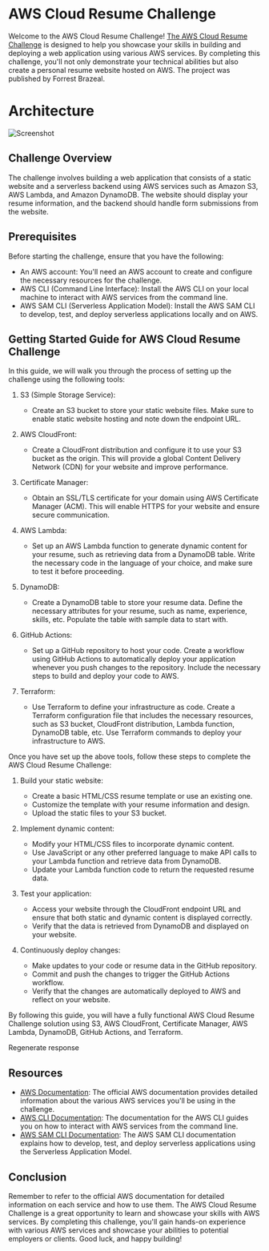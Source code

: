 AWS Cloud Resume Challenge
==========================

Welcome to the AWS Cloud Resume Challenge!  [The AWS Cloud Resume Challenge](https://cloudresumechallenge.dev/docs/the-challenge/aws/) is designed to help you showcase your skills in building and deploying a web application using various AWS services. By completing this challenge, you'll not only demonstrate your technical abilities but also create a personal resume website hosted on AWS. The project was published by Forrest Brazeal.

# **Architecture**

![Screenshot](https://github.com/glenleach/aws-cloud-resume-challenge/img/AWS-Cloud-resume-challenge.png)

Challenge Overview
------------------

The challenge involves building a web application that consists of a static website and a serverless backend using AWS services such as Amazon S3, AWS Lambda, and Amazon DynamoDB. The website should display your resume information, and the backend should handle form submissions from the website.

Prerequisites
-------------

Before starting the challenge, ensure that you have the following:

*   An AWS account: You'll need an AWS account to create and configure the necessary resources for the challenge.
*   AWS CLI (Command Line Interface): Install the AWS CLI on your local machine to interact with AWS services from the command line.
*   AWS SAM CLI (Serverless Application Model): Install the AWS SAM CLI to develop, test, and deploy serverless applications locally and on AWS.

Getting Started Guide for AWS Cloud Resume Challenge
----------------------------------------------------

In this guide, we will walk you through the process of setting up the challenge using the following tools:

1.  S3 (Simple Storage Service):

    *   Create an S3 bucket to store your static website files. Make sure to enable static website hosting and note down the endpoint URL.
2.  AWS CloudFront:

    *   Create a CloudFront distribution and configure it to use your S3 bucket as the origin. This will provide a global Content Delivery Network (CDN) for your website and improve performance.
3.  Certificate Manager:

    *   Obtain an SSL/TLS certificate for your domain using AWS Certificate Manager (ACM). This will enable HTTPS for your website and ensure secure communication.
4.  AWS Lambda:

    *   Set up an AWS Lambda function to generate dynamic content for your resume, such as retrieving data from a DynamoDB table. Write the necessary code in the language of your choice, and make sure to test it before proceeding.
5.  DynamoDB:

    *   Create a DynamoDB table to store your resume data. Define the necessary attributes for your resume, such as name, experience, skills, etc. Populate the table with sample data to start with.
6.  GitHub Actions:

    *   Set up a GitHub repository to host your code. Create a workflow using GitHub Actions to automatically deploy your application whenever you push changes to the repository. Include the necessary steps to build and deploy your code to AWS.
7.  Terraform:

    *   Use Terraform to define your infrastructure as code. Create a Terraform configuration file that includes the necessary resources, such as S3 bucket, CloudFront distribution, Lambda function, DynamoDB table, etc. Use Terraform commands to deploy your infrastructure to AWS.

Once you have set up the above tools, follow these steps to complete the AWS Cloud Resume Challenge:

1.  Build your static website:

    *   Create a basic HTML/CSS resume template or use an existing one.
    *   Customize the template with your resume information and design.
    *   Upload the static files to your S3 bucket.
2.  Implement dynamic content:

    *   Modify your HTML/CSS files to incorporate dynamic content.
    *   Use JavaScript or any other preferred language to make API calls to your Lambda function and retrieve data from DynamoDB.
    *   Update your Lambda function code to return the requested resume data.
3.  Test your application:

    *   Access your website through the CloudFront endpoint URL and ensure that both static and dynamic content is displayed correctly.
    *   Verify that the data is retrieved from DynamoDB and displayed on your website.
4.  Continuously deploy changes:

    *   Make updates to your code or resume data in the GitHub repository.
    *   Commit and push the changes to trigger the GitHub Actions workflow.
    *   Verify that the changes are automatically deployed to AWS and reflect on your website.

By following this guide, you will have a fully functional AWS Cloud Resume Challenge solution using S3, AWS CloudFront, Certificate Manager, AWS Lambda, DynamoDB, GitHub Actions, and Terraform.






    
Regenerate response
    

Resources
---------


*   [AWS Documentation](https://aws.amazon.com/documentation/): The official AWS documentation provides detailed information about the various AWS services you'll be using in the challenge.
*   [AWS CLI Documentation](https://awscli.amazonaws.com/v2/documentation/api/latest/index.html): The documentation for the AWS CLI guides you on how to interact with AWS services from the command line.
*   [AWS SAM CLI Documentation](https://docs.aws.amazon.com/serverless-application-model/latest/developerguide/what-is-sam.html): The AWS SAM CLI documentation explains how to develop, test, and deploy serverless applications using the Serverless Application Model.

Conclusion
----------
Remember to refer to the official AWS documentation for detailed information on each
service and how to use them. The AWS Cloud Resume Challenge is a great opportunity to
learn and showcase your skills with AWS services. By completing this challenge, 
you'll gain hands-on experience with various AWS services and showcase your abilities to potential employers or clients. 
Good luck, and happy building!
